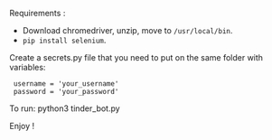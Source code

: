 Requirements : 
 - Download chromedriver, unzip, move to `/usr/local/bin`.
 - `pip install selenium`.

Create a secrets.py file that you need to put on the same folder with variables:
``` 
 username = 'your_username'
 password = 'your_password'
```

To run:
python3 tinder_bot.py

Enjoy !
